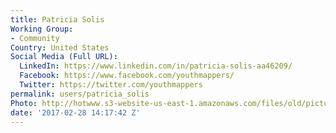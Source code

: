 ```yaml
---
title: Patricia Solis
Working Group:
- Community
Country: United States
Social Media (Full URL):
  LinkedIn: https://www.linkedin.com/in/patricia-solis-aa46209/
  Facebook: https://www.facebook.com/youthmappers/
  Twitter: https://twitter.com/youthmappers
permalink: users/patricia_solis
Photo: http://hotwww.s3-website-us-east-1.amazonaws.com/files/old/pictures/picture-379-1488291994.jpg
date: '2017-02-28 14:17:42 Z'
---
```



